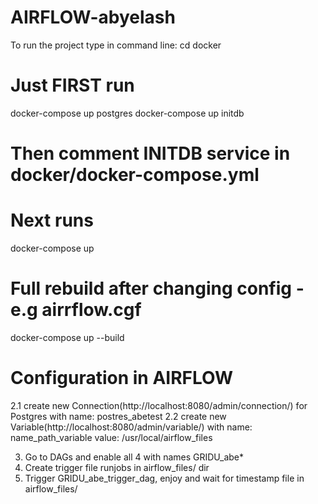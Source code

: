 # AIRFLOW-abyelash
To run the project type in command line:
cd docker
# Just FIRST run
docker-compose up postgres
docker-compose up initdb
# Then comment INITDB service in docker/docker-compose.yml

# Next runs
docker-compose up
# Full rebuild after changing config - e.g airrflow.cgf
docker-compose up --build

# Configuration in AIRFLOW
2.1 create new Connection(http://localhost:8080/admin/connection/) for Postgres with name: postres_abetest
2.2 create new Variable(http://localhost:8080/admin/variable/) with
name: name_path_variable
value: /usr/local/airflow_files

3. Go  to  DAGs and enable all 4 with names GRIDU_abe*
4. Create trigger file runjobs in airflow_files/ dir
5. Trigger GRIDU_abe_trigger_dag, enjoy and wait for timestamp file in airflow_files/
